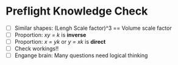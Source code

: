 # Preflight Knowledge Check

- [ ]  Similar shapes: (Lengh Scale factor)^3 == Volume scale factor
- [ ] Proportion: *xy = k* is **inverse**
- [ ] Proportion: *x = yk* or *y = xk* is **direct**
- [ ] Check workings!!
- [ ] Engange brain: Many questions need logical thinking